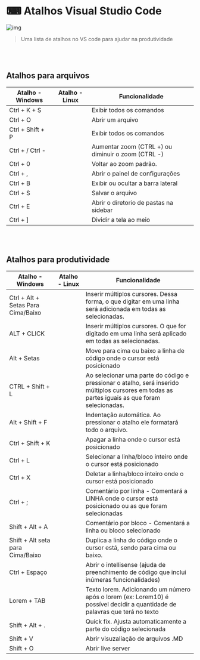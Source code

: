 # ⌨ Atalhos Visual Studio Code


![img](https://user-images.githubusercontent.com/78583429/214905197-da4f1f7e-2064-4ce6-ab25-dc6eb7aa4698.png)


> Uma lista de atalhos no VS code para ajudar na produtividade

<br><br>
<h2> Atalhos para arquivos </h2>

| Atalho - Windows | Atalho - Linux | Funcionalidade                                     |
| ---------------- | -------------- | -------------------------------------------------- |
| Ctrl + K + S     |                | Exibir todos os comandos                           |
| Ctrl + O         |                | Abrir um arquivo                                   |
| Ctrl + Shift + P |                | Exibir todos os comandos                           |
| Ctrl + / Ctrl -  |                | Aumentar zoom (CTRL +) ou diminuir o zoom (CTRL -) |
| Ctrl + 0         |                | Voltar ao zoom padrão.                             |
| Ctrl + ,         |                | Abrir o painel de configurações                    |
| Ctrl + B         |                | Exibir ou ocultar a barra lateral                  |
| Ctrl + S         |                | Salvar o arquivo                                   |
| Ctrl + E         |                | Abrir o diretorio de pastas na sidebar             |
| Ctrl + ]         |                | Dividir a tela ao meio                             |


<br><br>
 <h2> Atalhos para produtividade </h2>
 


| Atalho - Windows                   | Atalho - Linux | Funcionalidade                                                                                                                                 |
| ---------------------------------- | -------------- | ---------------------------------------------------------------------------------------------------------------------------------------------- |
| Ctrl + Alt + Setas Para Cima/Baixo |                | Inserir múltiplos cursores. Dessa forma, o que digitar em uma linha será adicionada em todas as selecionadas.                                  |
| ALT + CLICK                        |                | Inserir múltiplos cursores. O que for digitado em uma linha será aplicado em todas as selecionadas.                                            |
| Alt + Setas                        |                | Move para cima ou baixo a linha de código onde o cursor está posicionado                                                                       |
| CTRL + Shift + L                   |                | Ao selecionar uma parte do código e pressionar o atalho, será inserido múltiplos cursores em todas as partes iguais as que foram selecionadas. |
| Alt + Shift + F                    |                | Indentação automática. Ao pressionar o atalho ele formatará todo o arquivo.                                                                    |
| Ctrl + Shift + K                   |                | Apagar a linha onde o cursor está posicionado                                                                                                  |
| Ctrl + L                   |                | Selecionar a linha/bloco inteiro onde o cursor está posicionado                                                                                    |
| Ctrl + X                   |                | Deletar a linha/bloco inteiro onde o cursor está posicionado                                                                                    |
| Ctrl + ;                           |                | Comentário por linha - Comentará a LINHA onde o cursor está posicionado ou as que foram selecionadas                                           |
| Shift + Alt + A                    |                | Comentário por bloco - Comentará a linha ou bloco selecionado                                                                                  |
| Shift + Alt seta para Cima/Baixo   |                | Duplica a linha do código onde o cursor está, sendo para cima ou baixo.                                                                        |
| Ctrl + Espaço                      |                | Abrir o intellisense (ajuda de preenchimento de código que inclui inúmeras funcionalidades)                                                    |
| Lorem + TAB      |                | Texto lorem. Adicionando um número após o lorem (ex: Lorem10) é possível decidir a quantidade de palavras que terá no texto                                        |
|  Shift + Alt +  .        |                |  Quick fix. Ajusta automaticamente a parte do código selecionada                                      |
|  Shift + V         |                |  Abrir visuzaliação de arquivos .MD                                     |
|  Shift + O         |                | Abrir live server                                   |
